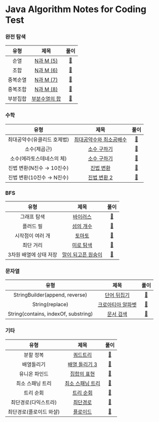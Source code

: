 # Java Algorithm Notes for Coding Test

### 완전 탐색
유형 | 제목 | 풀이
:-: | :-: | :-:
순열 | [N과 M (5)](https://boj.kr/15654) | [🔗](./순열.java)
조합 | [N과 M (6)](https://boj.kr/15655) | [🔗](./조합.java)
중복순열 | [N과 M (7)](https://boj.kr/15656) | [🔗](./중복순열.java)
중복조합 | [N과 M (8)](https://boj.kr/15657) | [🔗](./중복조합.java)
부분집합 | [부분수열의 합](https://boj.kr/1182) | [🔗](./부분집합.java)

### 수학
유형 | 제목 | 풀이
:-: | :-: | :-:
최대공약수(유클리드 호제법) | [최대공약수와 최소공배수](https://boj.kr/2609) | [🔗](./최대공약수_최소공배수.java)
소수(제곱근) | [소수 구하기](https://boj.kr/1929) | [🔗](./소수_제곱근.java)
소수(에라토스테네스의 체) | [소수 구하기](https://boj.kr/1929) | [🔗](./소수_에라토스테네스.java)
진법 변환(N진수 → 10진수) | [진법 변환](https://boj.kr/2745) | [🔗](./N진수_10진수.java)
진법 변환(10진수 → N진수) | [진법 변환 2](https://boj.kr/11005) | [🔗](./10진수_N진수.java)

### BFS
유형 | 제목 | 풀이
:-: | :-: | :-:
그래프 탐색 | [바이러스](https://boj.kr/2606) | [🔗](./BFS1.java)
플러드 필 | [섬의 개수](https://boj.kr/4963) | [🔗](./BFS2.java)
시작점이 여러 개 | [토마토](https://boj.kr/7576) | [🔗](./BFS3.java)
최단 거리 | [미로 탐색](https://boj.kr/2178) | [🔗](./BFS4.java)
3차원 배열에 상태 저장 | [말이 되고픈 원숭이](https://boj.kr/1600) | [🔗](./BFS5.java)

### 문자열
유형 | 제목 | 풀이
:-: | :-: | :-:
StringBuilder(append, reverse) | [단어 뒤집기](https://boj.kr/9093) | [🔗](./String1.java)
String(replace) | [크로아티아 알파벳](https://boj.kr/2941) | [🔗](./String2.java)
String(contains, indexOf, substring) | [문서 검색](https://boj.kr/1543) | [🔗](./String3.java)

### 기타
유형 | 제목 | 풀이
:-: | :-: | :-:
분할 정복 | [쿼드트리](https://boj.kr/1992) | [🔗](./분할정복.java)
배열돌리기 | [배열 돌리기 3](https://boj.kr/16935) | [🔗](./배열돌리기.java)
유니온 파인드 | [집합의 표현](https://boj.kr/1717) | [🔗](./유니온_파인드.java)
최소 스패닝 트리 | [최소 스패닝 트리](https://boj.kr/1197) | [🔗](./최소_스패닝_트리.java)
트리 순회 | [트리 순회](https://boj.kr/1991) | [🔗](./트리_순회.java)
최단경로(다익스트라) | [최단경로](https://boj.kr/1753) | [🔗](./다익스트라.java)
최단경로(플로이드 와샬) | [플로이드](https://boj.kr/11404) | [🔗](./플로이드_와샬.java)
